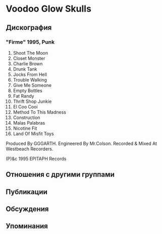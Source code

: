 # Voodoo Glow Skulls



## Дискография

### "Firme" 1995, Punk

1.  Shoot The Moon
2.  Closet Monster
3.  Charlie Brown
4.  Drunk Tank
5.  Jocks From Hell
6.  Trouble Walking
7.  Give Me Someone
8.  Empty Bottles
9.  Fat Randy
10.  Thrift Shop Junkie
11.  El Coo Cooi
12.  Method To This Madness
13.  Construction
14.  Malas Palabras
15.  Nicotine Fit
16.  Land Of Misfit Toys

Produced By GGGARTH.
Engineered By Mr.Colson.
Recorded & Mixed At Westbeach Recorders.

(P)&c 1995 EPITAPH Records


## Отношения с другими группами


## Публикации


## Обсуждения


## Упоминания

